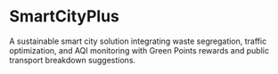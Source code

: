 # SmartCityPlus
A sustainable smart city solution integrating waste segregation, traffic optimization, and AQI monitoring with Green Points rewards and public transport breakdown suggestions. 
